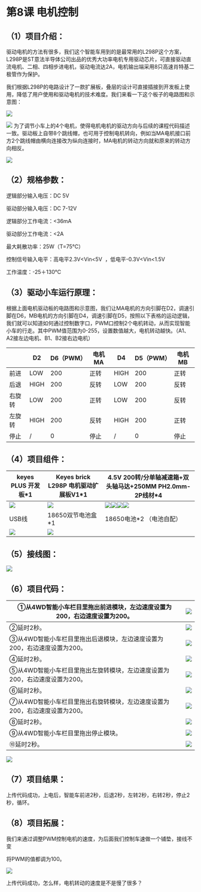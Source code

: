 


# 第8课 电机控制

## （1）项目介绍：

驱动电机的方法有很多，我们这个智能车用到的是最常用的L298P这个方案，
L298P是ST意法半导体公司出品的优秀大功率电机专用驱动芯片，可直接驱动直流电机、二相、四相步进电机，驱动电流达2A，电机输出端采用8只高速肖特基二极管作为保护。

我们根据L298P的电路设计了一款扩展板，叠层的设计可直接插接到开发板上使用，降低了用户使用和驱动电机的技术难度。我们来看一下这个板子的电路图和示意图：

![](../../media/991bfe4ef7264a6b83455ac668ecc10b.png)

![](../../media/3672f4baeb83269d24bbcf1786336a04.jpg)
为了调节小车上的4个电机，使得电机电机的驱动方向与后续的课程代码描述一致。驱动板上自带8个跳线帽，也可用于控制电机转向，例如当MA电机接口前方2个跳线帽由横向连接改为纵向连接时，MA电机的转动方向就和原来的转动方向相反。

![](../../media/a2b397f84957b1d4bc199869fe1a020f.png)

## （2）规格参数：

逻辑部分输入电压：DC 5V

驱动部分输入电压：DC 7-12V

逻辑部分工作电流：\<36mA

驱动部分工作电流：\<2A

最大耗散功率：25W（T=75℃）

控制信号输入电平：高电平2.3V\<Vin\<5V  ，低电平-0.3V\<Vin\<1.5V

工作温度：-25＋130℃

## （3）驱动小车运行原理：

根据上面电机驱动板的电路图和示意图，我们让MA电机的方向引脚在D2，调速引脚在D6，MB电机的方向引脚在D4，调速引脚在D5，按照以下表格的运动逻辑，我们就可以知道如何通过控制数字口，PWM口控制2个电机转动，从而实现智能小车的行走。其中PWM值范围为0-255，设置数值越大，电机转动越快。（A1、A2接左边电机、B1、B2接右边电机）













||D2|D6（PWM）|电机MA|D4|D5（PWM）|电机MB|
|-|-|-|-|-|-|-|
|前进|LOW|200|正转|HIGH|200|正转|
|后退|HIGH|200|反转|LOW|200|反转|
|右旋转|LOW|200|正转|LOW|200|反转|
|左旋转|HIGH|200|反转|HIGH|200|正转|
|停止|/|0|停止|/|0|停止|




## （4）项目组件：


|keyes PLUS 开发板*1|Keyes brick L298P 电机驱动扩展板V1*1|4.5V 200转/分单轴减速箱+双头轴马达+250MM PH2.0mm-2P线材*4|
|-|-|-|
|![](../../media/d9ad1b030b310a80066f8fb541f65f96.png)|![](../../media/3dca1bdd1d1420c1d12b16cbf52fee00.png)|![](../../media/b5951bc181e1ac91cfb214789dfa709c.png)![](../../media/b5951bc181e1ac91cfb214789dfa709c.png)![](../../media/b5951bc181e1ac91cfb214789dfa709c.png)![](../../media/b5951bc181e1ac91cfb214789dfa709c.png)|
|USB线|18650双节电池盒*1|18650电池*2 （电池自配）|
|![](../../media/260c62fe8edae84c7a302160a3667ce5.png)|![](../../media/c5bf59a8e5cdded95c02334369ab6fdd.png)|




## （5）接线图：

![](../../media/8006a153ebf6a8daa287960d7b9e3184.png)

## （6）项目代码：








|①从4WD智能小车栏目里拖出前进模块，左边速度设置为200，右边速度设置为200。|![](../../media/2ea1c1641d0ba8d167d91d3d2eca6142.png)|
|-|-|
|②延时2秒。|![](../../media/cbd43a158ac97fd41233b7b7e1fb026a.png)|
|③从4WD智能小车栏目里拖出后退模块，左边速度设置为200，右边速度设置为200。|![](../../media/5cc85e6cddc566125f4c585462f4af37.png)|
|④延时2秒。|![](../../media/ff7c525242853d38c90e76a81b8503d7.png)|
|⑤从4WD智能小车栏目里拖出左旋转模块，左边速度设置为200，右边速度设置为200。|![](../../media/333d7deab51ddc0afa38945a25ae3730.png)|
|⑥延时2秒。|![](../../media/0519ca41e3593238079a1efbe0d470da.png)|
|⑦从4WD智能小车栏目里拖出右旋转模块，左边速度设置为200，右边速度设置为200。|![](../../media/872ee2bfc3fa7ab4637a5b7a0821a722.png)|
|⑧延时2秒。|![](../../media/39888157541806cb7323eae225e61b48.png)|
|⑨从4WD智能小车栏目里拖出停止模块。|![](../../media/1fa5bf01d040cc51cb62da809be5e551.png)|
|⑩延时2秒。|![](../../media/4702e7bc0148fc539cfaaf24c18e724e.png)|




![](../../media/94278d3d665f0843ef4e9bfdeea102e8.png)

## （7）项目结果：

上传代码成功，上电后，智能车前进2秒，后退2秒，左转2秒，右转2秒，停止2秒，循环。

## （8）项目拓展：

我们来通过调整PWM控制电机的速度，为后面我们控制车速做一个铺垫，接线不变

将PWM的值都调为100。

![](../../media/f215f8ffe7de43a4c40c509e77341a3d.png)

上传代码成功，怎么样，电机转动的速度是不是慢了很多？



